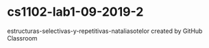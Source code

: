 # cs1102-lab1-09-2019-2
estructuras-selectivas-y-repetitivas-nataliasotelor created by GitHub Classroom
